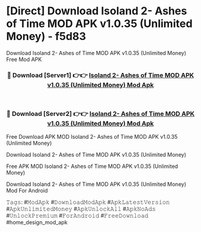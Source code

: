 # [Direct] Download Isoland 2- Ashes of Time MOD APK v1.0.35 (Unlimited Money) - f5d83
Download Isoland 2- Ashes of Time MOD APK v1.0.35 (Unlimited Money) Free Mod APK

<div align="center">
<h3>🔴 Download [Server1] 👉👉 <a href="https://apk-comot.site?title=Isoland_2-_Ashes_of_Time_MOD_APK_v1.0.35_(Unlimited_Money)">Isoland 2- Ashes of Time MOD APK v1.0.35 (Unlimited Money) Mod Apk</a></h3><br>

<h3>🔴 Download [Server2] 👉👉 <a href="https://apk-comot.site?title=Isoland_2-_Ashes_of_Time_MOD_APK_v1.0.35_(Unlimited_Money)">Isoland 2- Ashes of Time MOD APK v1.0.35 (Unlimited Money) Mod Apk</a></h3>
</div>


Free Download APK MOD Isoland 2- Ashes of Time MOD APK v1.0.35 (Unlimited Money)

Download Isoland 2- Ashes of Time MOD APK v1.0.35 (Unlimited Money) 

Free APK MOD Isoland 2- Ashes of Time MOD APK v1.0.35 (Unlimited Money) 

Download Isoland 2- Ashes of Time MOD APK v1.0.35 (Unlimited Money) Mod For Android

𝚃𝚊𝚐𝚜: #𝙼𝚘𝚍𝙰𝚙𝚔 #𝙳𝚘𝚠𝚗𝚕𝚘𝚊𝚍𝙼𝚘𝚍𝙰𝚙𝚔 #𝙰𝚙𝚔𝙻𝚊𝚝𝚎𝚜𝚝𝚅𝚎𝚛𝚜𝚒𝚘𝚗 #𝙰𝚙𝚔𝚄𝚗𝚕𝚒𝚖𝚒𝚝𝚎𝚍𝙼𝚘𝚗𝚎𝚢 #𝙰𝚙𝚔𝚄𝚗𝚕𝚘𝚌𝚔𝙰𝚕𝚕 #𝙰𝚙𝚔𝙽𝚘𝙰𝚍𝚜 #𝚄𝚗𝚕𝚘𝚌𝚔𝙿𝚛𝚎𝚖𝚒𝚞𝚖 #𝙵𝚘𝚛𝙰𝚗𝚍𝚛𝚘𝚒𝚍 #𝙵𝚛𝚎𝚎𝙳𝚘𝚠𝚗𝚕𝚘𝚊𝚍 #home_design_mod_apk